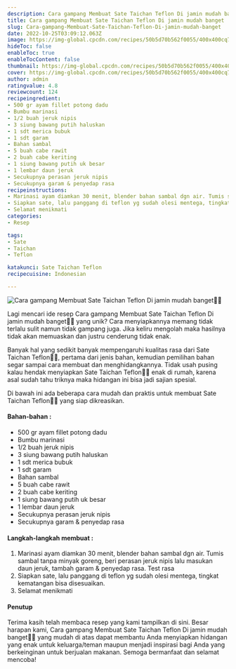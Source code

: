 ```yaml
---
description: Cara gampang Membuat Sate Taichan Teflon Di jamin mudah banget"
title: Cara gampang Membuat Sate Taichan Teflon Di jamin mudah banget
slug: Cara-gampang-Membuat-Sate-Taichan-Teflon-Di-jamin-mudah-banget
date: 2022-10-25T03:09:12.063Z
image: https://img-global.cpcdn.com/recipes/50b5d70b562f0055/400x400cq70/photo.jpg
hideToc: false
enableToc: true
enableTocContent: false
thumbnail: https://img-global.cpcdn.com/recipes/50b5d70b562f0055/400x400cq70/photo.jpg
cover: https://img-global.cpcdn.com/recipes/50b5d70b562f0055/400x400cq70/photo.jpg
author: admin
ratingvalue: 4.8
reviewcount: 124
recipeingredient:
- 500 gr ayam fillet potong dadu
- Bumbu marinasi
- 1/2 buah jeruk nipis
- 3 siung bawang putih haluskan
- 1 sdt merica bubuk
- 1 sdt garam
- Bahan sambal
- 5 buah cabe rawit
- 2 buah cabe keriting
- 1 siung bawang putih uk besar
- 1 lembar daun jeruk
- Secukupnya perasan jeruk nipis
- Secukupnya garam & penyedap rasa
recipeinstructions:
- Marinasi ayam diamkan 30 menit, blender bahan sambal dgn air. Tumis sambal tanpa minyak goreng, beri perasan jeruk nipis lalu masukan daun jeruk, tambah garam & penyedap rasa. Test rasa
- Siapkan sate, lalu panggang di teflon yg sudah olesi mentega, tingkat kematangan bisa disesuaikan.
- Selamat menikmati
categories:
- Resep

tags:
- Sate
- Taichan
- Teflon

katakunci: Sate Taichan Teflon
recipecuisine: Indonesian

---
```


![Cara gampang Membuat Sate Taichan Teflon Di jamin mudah banget👩‍🍳](https://img-global.cpcdn.com/recipes/50b5d70b562f0055/400x400cq70/photo.jpg)

Lagi mencari ide resep Cara gampang Membuat Sate Taichan Teflon Di jamin mudah banget👩‍🍳 yang unik? Cara menyiapkannya memang tidak terlalu sulit namun tidak gampang juga. Jika keliru mengolah maka hasilnya tidak akan memuaskan dan justru cenderung tidak enak.

Banyak hal yang sedikit banyak mempengaruhi kualitas rasa dari Sate Taichan Teflon👩‍🍳, pertama dari jenis bahan, kemudian pemilihan bahan segar sampai cara membuat dan menghidangkannya. Tidak usah pusing kalau hendak menyiapkan Sate Taichan Teflon👩‍🍳 enak di rumah, karena asal sudah tahu triknya maka hidangan ini bisa jadi sajian spesial.

Di bawah ini ada beberapa cara mudah dan praktis untuk membuat Sate Taichan Teflon👩‍🍳 yang siap dikreasikan.

<!--inarticleads1-->

#### Bahan-bahan :

- 500 gr ayam fillet potong dadu
- Bumbu marinasi
- 1/2 buah jeruk nipis
- 3 siung bawang putih haluskan
- 1 sdt merica bubuk
- 1 sdt garam
- Bahan sambal
- 5 buah cabe rawit
- 2 buah cabe keriting
- 1 siung bawang putih uk besar
- 1 lembar daun jeruk
- Secukupnya perasan jeruk nipis
- Secukupnya garam & penyedap rasa

<!--inarticleads2-->

#### Langkah-langkah membuat :

1. Marinasi ayam diamkan 30 menit, blender bahan sambal dgn air. Tumis sambal tanpa minyak goreng, beri perasan jeruk nipis lalu masukan daun jeruk, tambah garam & penyedap rasa. Test rasa
1. Siapkan sate, lalu panggang di teflon yg sudah olesi mentega, tingkat kematangan bisa disesuaikan.
1. Selamat menikmati

#### Penutup

Terima kasih telah membaca resep yang kami tampilkan di sini. Besar harapan kami, Cara gampang Membuat Sate Taichan Teflon Di jamin mudah banget👩‍🍳 yang mudah di atas dapat membantu Anda menyiapkan hidangan yang enak untuk keluarga/teman maupun menjadi inspirasi bagi Anda yang berkeinginan untuk berjualan makanan. Semoga bermanfaat dan selamat mencoba!